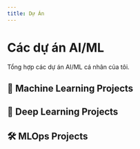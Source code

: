 ```yaml
---
title: Dự Án
---
```


# Các dự án AI/ML

Tổng hợp các dự án AI/ML cá nhân của tôi.

## 🤖 Machine Learning Projects

## 🧠 Deep Learning Projects

## 🛠️ MLOps Projects
